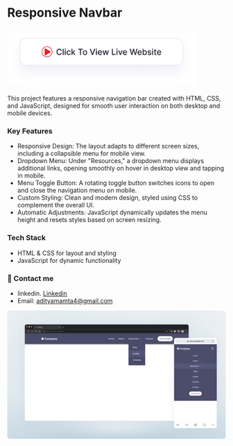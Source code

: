 # Responsive Navbar
## <a href="https://adityamamta.github.io/responsive-navbar/"><img src="img/readme-btn.png" alt="Click to view live website" height="120"></a>
This project features a responsive navigation bar created with HTML, CSS, and JavaScript, designed for smooth user interaction on both desktop and mobile devices.

### Key Features
- Responsive Design: The layout adapts to different screen sizes, including a collapsible menu for mobile view.
- Dropdown Menu: Under "Resources," a dropdown menu displays additional links, opening smoothly on hover in desktop view and tapping in mobile.
- Menu Toggle Button: A rotating toggle button switches icons to open and close the navigation menu on mobile.
- Custom Styling: Clean and modern design, styled using CSS to complement the overall UI.
- Automatic Adjustments: JavaScript dynamically updates the menu height and resets styles based on screen resizing.

### Tech Stack
- HTML & CSS for layout and styling
- JavaScript for dynamic functionality

### 💼 Contact me 
- linkedin. [Linkedin](https://www.linkedin.com/in/adityamamta/)
- Email: adityamamta4@gmail.com

![preview img](img/navbar-mockup.png)
